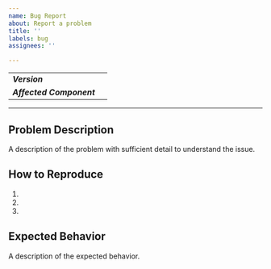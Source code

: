 ```yaml
---
name: Bug Report
about: Report a problem
title: ''
labels: bug
assignees: ''

---
```

| | |
|:---|:---|
|**_Version_**| |
|**_Affected Component_**|   |
---
## Problem Description

A description of the problem with sufficient detail to understand the issue.

## How to Reproduce

1. 
2.
3.

## Expected Behavior

A description of the expected behavior.
